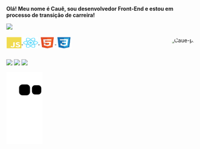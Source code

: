 <!--Olá! Me chamo <b>Cauê</b> e tenho interesse em desenvolver a cada dia mais
a minha capacidade lógica de programação, acessorada pelos mais variados
recursos exitentes nas linguagens de programação.

Estou iniciando pelo <b>JavaScript</b> e pretendo dominar a linguagem, ainda que saiba
do tamanho quase que infinito desse universo.

<h2>Pretendo atuar na área de forma colaborativa e/ou independente já que a
programação me traz um prazer sem igual!</h2>
<hr>
Hello! My name is <b>Cauê</b> and I'm interested in developing more every day
my logical programming capacity, accessorized by the most varied
existing features in programming languages.

I'm starting with <b>JavaScript</b> and I intend to master the language, even if I know
the almost infinite size of this universe.

<h2>I intend to act in the area collaboratively and/or independently since the
programming brings me an unparalleled pleasure!</h2>
<hr>-->
<strong>Olá! Meu nome é Cauê, sou desenvolvedor Front-End e estou em processo de transição de carreira!</strong>
<div>
  <a href="https://github.com/cauecoser">
    <img height="150em" src="https://github-readme-stats.vercel.app/api/top-langs/?username=cauecoser&layout=compact&langs_count=7&theme=dracula"/>
</div>
<div style="display: inline_block"><br>
  <img align="center" alt="Caue-Js" height="30" width="40" src="https://raw.githubusercontent.com/devicons/devicon/master/icons/javascript/javascript-plain.svg">
  <img align="center" alt="Caue-React" height="30" width="40" src="https://raw.githubusercontent.com/devicons/devicon/master/icons/react/react-original.svg">
  <img align="center" alt="Caue-HTML" height="30" width="40" src="https://raw.githubusercontent.com/devicons/devicon/master/icons/html5/html5-original.svg">
  <img align="center" alt="Caue-CSS" height="30" width="40" src="https://raw.githubusercontent.com/devicons/devicon/master/icons/css3/css3-original.svg">
  <img align="right" alt="Caue-pic" height="150" style="border-radius:50px;" src="">
</div>
  
  ##
 
<div> 
  <a href="https://www.linkedin.com/in/cauecoser" target="_blank"><img src="https://img.shields.io/badge/-LinkedIn-%230077B5?style=for-the-badge&logo=linkedin&logoColor=white" target="_blank"></a> 
  <a href="https://instagram.com/cauecoser" target="_blank"><img src="https://img.shields.io/badge/-Instagram-%23E4405F?style=for-the-badge&logo=instagram&logoColor=white" target="_blank"></a>
  <a href = "mailto:cauecoser@gmail.com"><img src="https://img.shields.io/badge/-Gmail-%23333?style=for-the-badge&logo=gmail&logoColor=white" target="_blank"></a>
 
  ![Snake animation](https://github.com/rafaballerini/rafaballerini/blob/output/github-contribution-grid-snake.svg)
 
</div>
